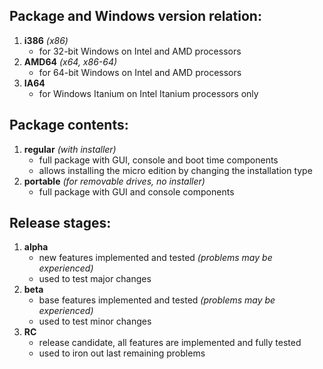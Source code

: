 ## Package and Windows version relation:
1. **i386**  *(x86)*
    * for 32-bit Windows on Intel and AMD processors
2. **AMD64** *(x64, x86-64)*
    * for 64-bit Windows on Intel and AMD processors
3. **IA64**
    * for Windows Itanium on Intel Itanium processors only

## Package contents:
1. **regular** *(with installer)*
    * full package with GUI, console and boot time components
    * allows installing the micro edition by changing the installation type
2. **portable** *(for removable drives, no installer)*
    * full package with GUI and console components

## Release stages:
1. **alpha**
    * new features implemented and tested *(problems may be experienced)*
    * used to test major changes
2. **beta**
    * base features implemented and tested *(problems may be experienced)*
    * used to test minor changes
3. **RC**
    * release candidate, all features are implemented and fully tested
    * used to iron out last remaining problems
